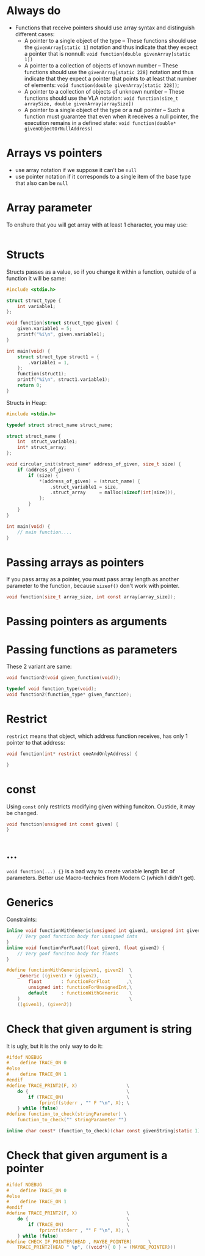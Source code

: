 #                  Always do

- Functions that receive pointers should use array syntax and distinguish different cases: 
    - A pointer to a single object of the type – These functions should use the `givenArray[static 1]` notation and thus indicate that they expect a pointer that is nonnull: `void function(double givenArray[static 1])`
    - A pointer to a collection of objects of known number – These functions should use the `givenArray[static 228]` notation and thus indicate that they expect a pointer that points to at least that number of elements: `void function(double givenArray[static 228])`; 
    - A pointer to a collection of objects of unknown number – These functions should use the VLA notation: `void function(size_t arraySize, double givenArray[arraySize])`
    - A pointer to a single object of the type or a null pointer – Such a function must guarantee that even when it receives a null pointer, the execution remains in a defined state: `void function(double* givenObjectOrNullAddress)`

#                  Arrays vs pointers

- use array   notation if we suppose it can’t be `null`
- use pointer notation if it corresponds to a single item of the base type that also can be `null`

#                  Array parameter

To enshure that you will get array with at least 1 character, you may use:
```C

```

#                  Structs

Structs passes as a value, so if you change it within a function, outside of a function it will be same:
```C
#include <stdio.h>

struct struct_type {
    int variable1;
};

void function(struct struct_type given) {
    given.variable1 = 5;
    printf("%i\n", given.variable1);
}

int main(void) {
    struct struct_type struct1 = {
        .variable1 = 1,
    };
    function(struct1);
    printf("%i\n", struct1.variable1);
    return 0;
}
```

Structs in Heap:
```C
#include <stdio.h> 

typedef struct struct_name struct_name;

struct struct_name {
    int  struct_variable1;
    int* struct_array;
};

void circular_init(struct_name* address_of_given, size_t size) {
    if (address_of_given) {
        if (size) {
            *(address_of_given) = (struct_name) {
                .struct_variable1 = size, 
                .struct_array     = malloc(sizeof(int[size])), 
            };
        }
    }
}

int main(void) {
    // main function....
}
```

#                  Passing arrays as pointers

If you pass array as a pointer, you must pass array length as another parameter to the function, because `sizeof()` don't work with pointer.

```C
void function(size_t array_size, int const array[array_size]);
```

#                  Passing pointers as arguments

#                  Passing functions as parameters

These 2 variant are same:
```C
void function2(void given_function(void));

typedef void function_type(void);
void function2(function_type* given_function);
```

#                  Restrict

`restrict` means that object, which address function receives, has only 1 pointer to that address:
```C
void function(int* restrict oneAndOnlyAddress) {

}
```

#                  const

Using `const` only restricts modifying given withing funciton. Oustide, it may be changed.
```C
void function(unsigned int const given) {
}
```

#                  ...

`void function(...) {}` is a bad way to create variable length list of parameters.
Better use Macro-technics from Modern C (which I didn't get).

#                  Generics

Constraints:
```C
inline void functionWithGeneric(unsigned int given1, unsigned int given2) {
    // Very good function body for unsigned ints
}
inline void functionForFLoat(float given1, float given2) {
    // Very goof funciton body for floats
}

#define functionWithGeneric(given1, given2)  \
    _Generic ((given1) + (given2),           \
        float       : functionForFloat      ,\
        unsigned int: functionForUnsignedInt,\
        default     : functionWithGeneric    \
    )                                        \
    ((given1), (given2))
```

#                  Check that given argument is string

It is ugly, but it is the only way to do it:
```C
#ifdef NDEBUG
#    define TRACE_ON 0
#else
#    define TRACE_ON 1
#endif
#define TRACE_PRINT2(F, X)                  \
    do {                                    \
        if (TRACE_ON)                       \
            fprintf(stderr , "" F "\n", X); \
    } while (false)
#define function_to_check(stringParameter) \
    function_to_check("" stringParameter "")

inline char const* (function_to_check)(char const givenString[static 1]){ 
```

#                  Check that given argument is a pointer

```C
#ifdef NDEBUG
#    define TRACE_ON 0
#else
#    define TRACE_ON 1
#endif 
#define TRACE_PRINT2(F, X)                  \
    do {                                    \
        if (TRACE_ON)                       \
            fprintf(stderr , "" F "\n", X); \
    } while (false)
#define CHECK_IF_POINTER(HEAD , MAYBE_POINTER)      \
    TRACE_PRINT2(HEAD " %p", ((void*){ 0 } = (MAYBE_POINTER)))
```